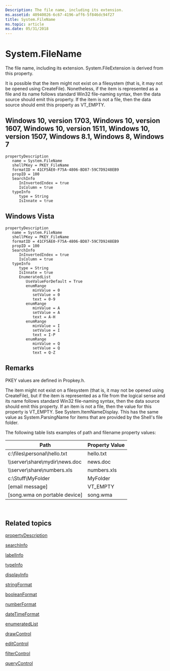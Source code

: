 ```yaml
---
Description: The file name, including its extension.
ms.assetid: 40940026-6c67-4196-aff6-5f846dc94f27
title: System.FileName
ms.topic: article
ms.date: 05/31/2018
---
```


# System.FileName

The file name, including its extension. System.FileExtension is derived from this property.

It is possible that the item might not exist on a filesystem (that is, it may not be opened using CreateFile). Nonetheless, if the item is represented as a file and its name follows standard Win32 file-naming syntax, then the data source should emit this property. If the item is not a file, then the data source should emit this property as VT\_EMPTY.

## Windows 10, version 1703, Windows 10, version 1607, Windows 10, version 1511, Windows 10, version 1507, Windows 8.1, Windows 8, Windows 7

```
propertyDescription
   name = System.FileName
   shellPKey = PKEY_FileName
   formatID = 41CF5AE0-F75A-4806-BD87-59C7D9248EB9
   propID = 100
   SearchInfo
      InInvertedIndex = true
      IsColumn = true
   typeInfo
      type = String
      IsInnate = true
```

## Windows Vista

```
propertyDescription
   name = System.FileName
   shellPKey = PKEY_FileName
   formatID = 41CF5AE0-F75A-4806-BD87-59C7D9248EB9
   propID = 100
   SearchInfo
      InInvertedIndex = true
      IsColumn = true
   typeInfo
      type = String
      IsInnate = true
      EnumeratedList
         UseValueForDefault = True
         enumRange
            minValue = 0
            setValue = 0
            text = 0-9
         enumRange
            minValue = A
            setValue = A
            text = A-H
         enumRange
            minValue = I
            setValue = I
            text = I-P
         enumRange
            minValue = Q
            setValue = Q
            text = Q-Z
```

## Remarks

PKEY values are defined in Propkey.h.

The item might not exist on a filesystem (that is, it may not be opened using CreateFile), but if the item is represented as a file from the logical sense and its name follows standard Win32 file-naming syntax, then the data source should emit this property. If an item is not a file, then the value for this property is VT\_EMPTY. See System.ItemNameDisplay. This has the same value as System.ParsingName for items that are provided by the Shell's file folder.

The following table lists examples of path and filename property values:



| Path                               | Property Value |
|------------------------------------|----------------|
| c:\\files\\personal\\hello.txt     | hello.txt      |
| \\\\server\\share\\mydir\\news.doc | news.doc       |
| \\\\server\\share\\numbers.xls     | numbers.xls    |
| c:\\Stuff\\MyFolder                | MyFolder       |
| \[email message\]                  | VT\_EMPTY      |
| \[song.wma on portable device\]    | song.wma       |



 

## Related topics

<dl> <dt>

[propertyDescription](./propdesc-schema-propertydescription.md)
</dt> <dt>

[searchInfo](./propdesc-schema-searchinfo.md)
</dt> <dt>

[labelInfo](./propdesc-schema-labelinfo.md)
</dt> <dt>

[typeInfo](./propdesc-schema-typeinfo.md)
</dt> <dt>

[displayInfo](./propdesc-schema-displayinfo.md)
</dt> <dt>

[stringFormat](./propdesc-schema-stringformat.md)
</dt> <dt>

[booleanFormat](./propdesc-schema-booleanformat.md)
</dt> <dt>

[numberFormat](./propdesc-schema-numberformat.md)
</dt> <dt>

[dateTimeFormat](./propdesc-schema-datetimeformat.md)
</dt> <dt>

[enumeratedList](./propdesc-schema-enumeratedlist.md)
</dt> <dt>

[drawControl](./propdesc-schema-drawcontrol.md)
</dt> <dt>

[editControl](./propdesc-schema-editcontrol.md)
</dt> <dt>

[filterControl](./propdesc-schema-filtercontrol.md)
</dt> <dt>

[queryControl](./propdesc-schema-querycontrol.md)
</dt> </dl>

 

 
